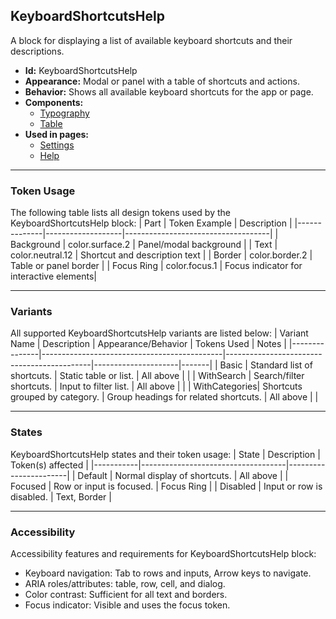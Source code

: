 ## KeyboardShortcutsHelp
A block for displaying a list of available keyboard shortcuts and their descriptions.
- **Id:** KeyboardShortcutsHelp
- **Appearance:** Modal or panel with a table of shortcuts and actions.
- **Behavior:** Shows all available keyboard shortcuts for the app or page.
- **Components:**
  - [Typography](../components/Typography.md)
  - [Table](../components/Table.md)
- **Used in pages:**
  - [Settings](../pages/Settings.md)
  - [Help](../pages/Help.md)

---

### Token Usage
The following table lists all design tokens used by the KeyboardShortcutsHelp block:
| Part         | Token Example      | Description                        |
|--------------|-------------------|------------------------------------|
| Background   | color.surface.2   | Panel/modal background             |
| Text         | color.neutral.12  | Shortcut and description text       |
| Border       | color.border.2    | Table or panel border              |
| Focus Ring   | color.focus.1     | Focus indicator for interactive elements|

---

### Variants
All supported KeyboardShortcutsHelp variants are listed below:
| Variant Name   | Description                                 | Appearance/Behavior                        | Tokens Used         | Notes |
|---------------|---------------------------------------------|--------------------------------------------|---------------------|-------|
| Basic         | Standard list of shortcuts.                  | Static table or list.                      | All above           |       |
| WithSearch    | Search/filter shortcuts.                     | Input to filter list.                      | All above           |       |
| WithCategories| Shortcuts grouped by category.               | Group headings for related shortcuts.      | All above           |       |

---

### States
KeyboardShortcutsHelp states and their token usage:
| State     | Description                        | Token(s) affected      |
|-----------|------------------------------------|-----------------------|
| Default   | Normal display of shortcuts.       | All above             |
| Focused   | Row or input is focused.           | Focus Ring            |
| Disabled  | Input or row is disabled.          | Text, Border          |

---

### Accessibility
Accessibility features and requirements for KeyboardShortcutsHelp block:
- Keyboard navigation: Tab to rows and inputs, Arrow keys to navigate.
- ARIA roles/attributes: table, row, cell, and dialog.
- Color contrast: Sufficient for all text and borders.
- Focus indicator: Visible and uses the focus token.
